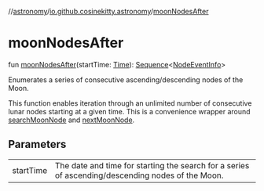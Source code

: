 //[astronomy](../../index.md)/[io.github.cosinekitty.astronomy](index.md)/[moonNodesAfter](moon-nodes-after.md)

# moonNodesAfter

fun [moonNodesAfter](moon-nodes-after.md)(startTime: [Time](-time/index.md)): [Sequence](https://kotlinlang.org/api/latest/jvm/stdlib/kotlin.sequences/-sequence/index.html)&lt;[NodeEventInfo](-node-event-info/index.md)&gt;

Enumerates a series of consecutive ascending/descending nodes of the Moon.

This function enables iteration through an unlimited number of consecutive lunar nodes starting at a given time. This is a convenience wrapper around [searchMoonNode](search-moon-node.md) and [nextMoonNode](next-moon-node.md).

## Parameters

| | |
|---|---|
| startTime | The date and time for starting the search for a series of ascending/descending nodes of the Moon. |
